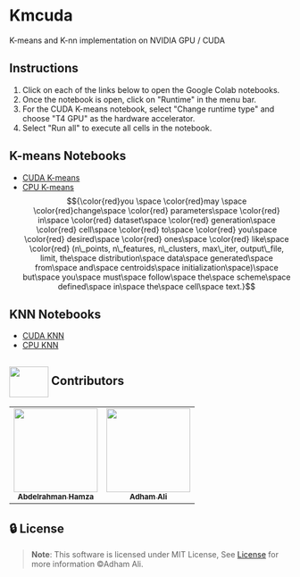 # Kmcuda
K-means and K-nn implementation on NVIDIA GPU / CUDA

## Instructions

1. Click on each of the links below to open the Google Colab notebooks.
2. Once the notebook is open, click on "Runtime" in the menu bar.
3. For the CUDA K-means notebook, select "Change runtime type" and choose "T4 GPU" as the hardware accelerator.
4. Select "Run all" to execute all cells in the notebook.

## K-means Notebooks
- <a href="https://colab.research.google.com/drive/1to9tdDB2ZSDcMHyOJUMyImBYUpNjLLlX#scrollTo=8ZK9swhzPand" target="_blank">CUDA K-means</a>
- <a href="https://colab.research.google.com/drive/1tPC_UrZiwcsH_nbBzaofRmgiK7Umo44x#scrollTo=PnWPnYjO6NtK" target="_blank">CPU K-means</a>
$${\color{red}you \space \color{red}may \space \color{red}change\space \color{red} parameters\space \color{red} in\space \color{red} dataset\space \color{red} generation\space \color{red} cell\space \color{red} to\space \color{red} you\space \color{red} desired\space \color{red} ones\space \color{red} like\space \color{red} (n\_points, n\_features, n\_clusters, max\_iter, output\_file, limit, the\space distribution\space data\space generated\space from\space and\space centroids\space initialization\space)\space but\space you\space must\space follow\space the\space scheme\space defined\space in\space the\space cell\space text.}$$

## KNN Notebooks

- <a href="https://colab.research.google.com/drive/1to9tdDB2ZSDcMHyOJUMyImBYUpNjLLlX#scrollTo=8ZK9swhzPand" target="_blank">CUDA KNN</a>
- <a href="https://colab.research.google.com/drive/1tPC_UrZiwcsH_nbBzaofRmgiK7Umo44x#scrollTo=PnWPnYjO6NtK" target="_blank">CPU KNN</a>

## <img  align="center" width= 70px height =55px src="https://media0.giphy.com/media/Xy702eMOiGGPzk4Zkd/giphy.gif?cid=ecf05e475vmf48k83bvzye3w2m2xl03iyem3tkuw2krpkb7k&rid=giphy.gif&ct=s"> Contributors <a id ="contributors"></a>

<table align="center" >
  <tr>
     <td align="center"><a href="https://github.com/Abd-ELrahmanHamza"><img src="https://avatars.githubusercontent.com/u/68310502?v=4" width="150px;" alt=""/><br /><sub><b>Abdelrahman Hamza</b></sub></a><br /></td>
    <td align="center"><a href="https://github.com/AdhamAliAbdelAal" ><img src="https://avatars.githubusercontent.com/u/83884426?v=4" width="150px;" alt=""/><br /><sub><b>Adham Ali</b></sub></a><br />
    </td>
  </tr>
</table>

## 🔒 License <a id ="license"></a>

> **Note**: This software is licensed under MIT License, See [License](https://github.com/AdhamAliAbdelAal/Pipelined-Processor/blob/master/LICENSE) for more information ©Adham Ali.

